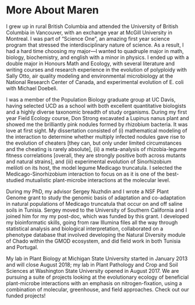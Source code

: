 # More About Maren

I grew up in rural British Columbia and attended the University of British Columbia in Vancouver, with an exchange year at McGill University in Montreal. I was part of “Science One”, an amazing first year science program that stressed the interdisciplinary nature of science. As a result, I had a hard time choosing my major—I wanted to quadruple major in math, biology, biochemistry, and english with a minor in physics. I ended up with a double major in Honours Math and Ecology, with several literature and writing courses and research experience in the evolution of polyploidy with Sally Otto, air quality modeling and environmental microbiology at the National Research Center of Canada, and experimental evolution of E. coli with Michael Doebeli.

I was a member of the Population Biology graduate group at UC Davis, having selected UCD as a school with both excellent quantitative biologists and a highly diverse taxonomic breadth of study organisms. During my first year Field Ecology course, Don Strong excavated a Lupinus nanus plant and showed me the brilliantly pink nodules formed by rhizobium bacteria. It was love at first sight. My dissertation consisted of (i) mathematical modeling of the interaction to determine whether multiply infected nodules gave rise to the evolution of cheaters [they can, but only under limited circumstances and the cheating is rarely absolute], (ii) a meta-analysis of rhizobia-legume fitness correlations [overall, they are strongly positive both across mutants and natural strains], and (iii) experimental evolution of Sinorhizobium meliloti on its host, the model legume Medicago truncatula. I selected the Medicago-Sinorhizobium interaction to focus on as it is one of the best-studied mutualistic plant-microbe interactions at the molecular level.

During my PhD, my advisor Sergey Nuzhdin and I wrote a NSF Plant Genome grant to study the genomic basis of adaptation and co-adaptation in natural populations of Medicago truncatula that occur on and off saline soils in Tunisia. Sergey moved to the University of Southern California and I joined him for my my post-doc, which was funded by this grant. I developed my bioinformatic skills, going from raw Illumina files all the way through statistical analysis and biological interpretation, collaborated on a phenotype database that involved developing the Natural Diversity module of Chado within the GMOD ecosystem, and did field work in both Tunisia and Portugal.

My lab in Plant Biology at Michigan State University started in January 2013 and will close August 2018; my lab in Plant Pathology and Crop and Soil Sciences at Washington State University opened in August 2017. We are pursuing a suite of projects looking at the evolutionary ecology of beneficial plant-microbe interactions with an emphasis on nitrogen-fixation, using a combination of molecular, greenhouse, and field approaches. Check out our funded projects! 
